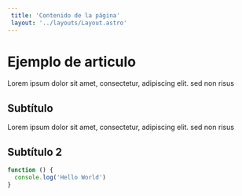 ```yaml
---
 title: 'Contenido de la página'
 layout: '../layouts/Layout.astro'
---
```


# Ejemplo de articulo

Lorem ipsum dolor sit amet, consectetur, adipiscing elit. sed non risus

## Subtítulo

Lorem ipsum dolor sit amet, consectetur, adipiscing elit. sed non risus

## Subtítulo 2

```js
function () {
  console.log('Hello World')
}
```